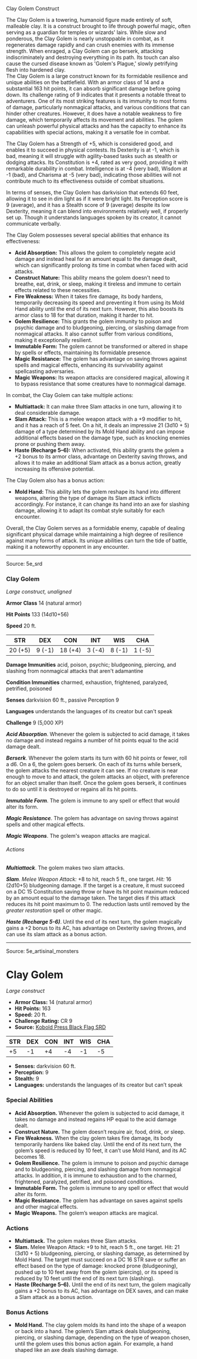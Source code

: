 <MonsterName/>Clay Golem</MonsterName>
<CreatureType/>Construct</CreatureType>

<summary>The Clay Golem is a towering, humanoid figure made entirely of soft, malleable clay. It is a construct brought to life through powerful magic, often serving as a guardian for temples or wizards' lairs. While slow and ponderous, the Clay Golem is nearly unstoppable in combat, as it regenerates damage rapidly and can crush enemies with its immense strength. When enraged, a Clay Golem can go berserk, attacking indiscriminately and destroying everything in its path. Its touch can also cause the cursed disease known as 'Golem's Plague,' slowly petrifying flesh into hardened clay.</summary>

<summary>The Clay Golem is a large construct known for its formidable resilience and unique abilities on the battlefield. With an armor class of 14 and a substantial 163 hit points, it can absorb significant damage before going down. Its challenge rating of 9 indicates that it presents a notable threat to adventurers. One of its most striking features is its immunity to most forms of damage, particularly nonmagical attacks, and various conditions that can hinder other creatures. However, it does have a notable weakness to fire damage, which temporarily affects its movement and abilities. The golem can unleash powerful physical attacks and has the capacity to enhance its capabilities with special actions, making it a versatile foe in combat.</summary>

<detail>

The Clay Golem has a Strength of +5, which is considered good, and enables it to succeed in physical contests. Its Dexterity is at -1, which is bad, meaning it will struggle with agility-based tasks such as stealth or dodging attacks. Its Constitution is +4, rated as very good, providing it with remarkable durability in combat. Intelligence is at -4 (very bad), Wisdom at -1 (bad), and Charisma at -5 (very bad), indicating those abilities will not contribute much to its effectiveness outside of combat situations.

In terms of senses, the Clay Golem has darkvision that extends 60 feet, allowing it to see in dim light as if it were bright light. Its Perception score is 9 (average), and it has a Stealth score of 9 (average) despite its low Dexterity, meaning it can blend into environments relatively well, if properly set up. Though it understands languages spoken by its creator, it cannot communicate verbally.

The Clay Golem possesses several special abilities that enhance its effectiveness:
- **Acid Absorption:** This allows the golem to completely negate acid damage and instead heal for an amount equal to the damage dealt, which can significantly prolong its time in combat when faced with acid attacks.
- **Construct Nature:** This ability means the golem doesn't need to breathe, eat, drink, or sleep, making it tireless and immune to certain effects related to these necessities.
- **Fire Weakness:** When it takes fire damage, its body hardens, temporarily decreasing its speed and preventing it from using its Mold Hand ability until the end of its next turn. However, this also boosts its armor class to 18 for that duration, making it harder to hit.
- **Golem Resilience:** This grants the golem immunity to poison and psychic damage and to bludgeoning, piercing, or slashing damage from nonmagical attacks. It also cannot suffer from various conditions, making it exceptionally resilient.
- **Immutable Form:** The golem cannot be transformed or altered in shape by spells or effects, maintaining its formidable presence.
- **Magic Resistance:** The golem has advantage on saving throws against spells and magical effects, enhancing its survivability against spellcasting adversaries.
- **Magic Weapons:** Its weapon attacks are considered magical, allowing it to bypass resistance that some creatures have to nonmagical damage.

In combat, the Clay Golem can take multiple actions:
- **Multiattack:** It can make three Slam attacks in one turn, allowing it to deal considerable damage.
- **Slam Attack:** This is a melee weapon attack with a +9 modifier to hit, and it has a reach of 5 feet. On a hit, it deals an impressive 21 (3d10 + 5) damage of a type determined by its Mold Hand ability and can impose additional effects based on the damage type, such as knocking enemies prone or pushing them away.
- **Haste (Recharge 5–6):** When activated, this ability grants the golem a +2 bonus to its armor class, advantage on Dexterity saving throws, and allows it to make an additional Slam attack as a bonus action, greatly increasing its offensive potential.

The Clay Golem also has a bonus action:
- **Mold Hand:** This ability lets the golem reshape its hand into different weapons, altering the type of damage its Slam attack inflicts accordingly. For instance, it can change its hand into an axe for slashing damage, allowing it to adapt its combat style suitably for each encounter.

Overall, the Clay Golem serves as a formidable enemy, capable of dealing significant physical damage while maintaining a high degree of resilience against many forms of attack. Its unique abilities can turn the tide of battle, making it a noteworthy opponent in any encounter.</detail>



---

Source: 5e_srd

### Clay Golem

*Large construct, unaligned*

**Armor Class** 14 (natural armor)

**Hit Points** 133 (14d10+56)

**Speed** 20 ft.

| STR     | DEX    | CON     | INT    | WIS    | CHA    |
|---------|--------|---------|--------|--------|--------|
| 20 (+5) | 9 (-1) | 18 (+4) | 3 (-4) | 8 (-1) | 1 (-5) |

**Damage Immunities** acid, poison, psychic; bludgeoning, piercing, and slashing from nonmagical attacks that aren't adamantine

**Condition Immunities** charmed, exhaustion, frightened, paralyzed, petrified, poisoned

**Senses** darkvision 60 ft., passive Perception 9

**Languages** understands the languages of its creator but can't speak

**Challenge** 9 (5,000 XP)

***Acid Absorption***. Whenever the golem is subjected to acid damage, it takes no damage and instead regains a number of hit points equal to the acid damage dealt.

***Berserk***. Whenever the golem starts its turn with 60 hit points or fewer, roll a d6. On a 6, the golem goes berserk. On each of its turns while berserk, the golem attacks the nearest creature it can see. If no creature is near enough to move to and attack, the golem attacks an object, with preference for an object smaller than itself. Once the golem goes berserk, it continues to do so until it is destroyed or regains all its hit points.

***Immutable Form***. The golem is immune to any spell or effect that would alter its form.

***Magic Resistance***. The golem has advantage on saving throws against spells and other magical effects.

***Magic Weapons***. The golem's weapon attacks are magical.

###### Actions

***Multiattack***. The golem makes two slam attacks.

***Slam***. *Melee Weapon Attack:* +8 to hit, reach 5 ft., one target. *Hit:* 16 (2d10+5) bludgeoning damage. If the target is a creature, it must succeed on a DC 15 Constitution saving throw or have its hit point maximum reduced by an amount equal to the damage taken. The target dies if this attack reduces its hit point maximum to 0. The reduction lasts until removed by the *greater restoration* spell or other magic.

***Haste (Recharge 5-6)***. Until the end of its next turn, the golem magically gains a +2 bonus to its AC, has advantage on Dexterity saving throws, and can use its slam attack as a bonus action.



---

Source: 5e_artisinal_monsters

# Clay Golem

*Large construct*

- **Armor Class:** 14 (natural armor)
- **Hit Points:** 163
- **Speed:** 20 ft.
- **Challenge Rating:** CR 9
- **Source:** [Kobold Press Black Flag SRD](https://koboldpress.com/black-flag-roleplaying/)

| STR | DEX | CON | INT | WIS | CHA |
| --- | --- | --- | --- | --- | --- |
| +5 | -1 | +4 | -4 | -1 | -5 |

- **Senses:** darkvision 60 ft.
- **Perception:** 9
- **Stealth:** 9
- **Languages:** understands the languages of its creator but can’t speak

### Special Abilities

- **Acid Absorption.** Whenever the golem is subjected to acid damage, it takes no damage and instead regains HP equal to the acid damage dealt.
- **Construct Nature.** The golem doesn’t require air, food, drink, or sleep.
- **Fire Weakness.** When the clay golem takes fire damage, its body temporarily hardens like baked clay. Until the end of its next turn, the golem’s speed is reduced by 10 feet, it can’t use Mold Hand, and its AC becomes 18.
- **Golem Resilience.** The golem is immune to poison and psychic damage and to bludgeoning, piercing, and slashing damage from nonmagical attacks. In addition, it is immune to exhaustion and to the charmed, frightened, paralyzed, petrified, and poisoned conditions.
- **Immutable Form.** The golem is immune to any spell or effect that would alter its form.
- **Magic Resistance.** The golem has advantage on saves against spells and other magical effects.
- **Magic Weapons.** The golem’s weapon attacks are magical.

### Actions

- **Multiattack.** The golem makes three Slam attacks.
- **Slam.** Melee Weapon Attack: +9 to hit, reach 5 ft., one target. Hit: 21 (3d10 + 5) bludgeoning, piercing, or slashing damage, as determined by Mold Hand. The target must succeed on a DC 16 STR save or suffer an effect based on the type of damage: knocked prone (bludgeoning), pushed up to 10 feet away from the golem (piercing), or its speed is reduced by 10 feet until the end of its next turn (slashing).
- **Haste (Recharge 5–6).** Until the end of its next turn, the golem magically gains a +2 bonus to its AC, has advantage on DEX saves, and can make a Slam attack as a bonus action.

### Bonus Actions

- **Mold Hand.** The clay golem molds its hand into the shape of a weapon or back into a hand. The golem’s Slam attack deals bludgeoning, piercing, or slashing damage, depending on the type of weapon chosen, until the golem uses this bonus action again. For example, a hand shaped like an axe deals slashing damage.




